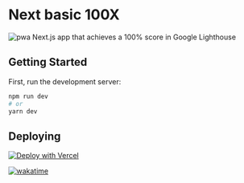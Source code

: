 
# Next basic 100X
![pwa](https://user-images.githubusercontent.com/48034545/135700784-452049ee-0f27-4431-91b6-00f1f9644d6a.gif)
Next.js app that achieves a 100% score in Google Lighthouse

## Getting Started

First, run the development server:

```bash
npm run dev
# or
yarn dev
```


## Deploying

[![Deploy with Vercel](https://vercel.com/button)](https://next-100x-ts.vercel.app/)



[![wakatime](https://wakatime.com/badge/github/Next-100x-TS/Next-100x-TS.svg)](https://wakatime.com/badge/github/ruloCode/Next-100x-TS)
